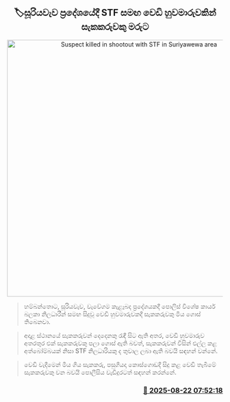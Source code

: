 <p align='center'><b><h2 align='center' title='Suspect killed in shootout with STF in Suriyawewa area'>🏷සූරියවැව ප්‍රදේශයේදී STF සමඟ වෙඩි හුවමාරුවකින් සැකකරුවකු මරුට</h2></b></p>
<p align='center'><img src='https://helakuru.sgp1.cdn.digitaloceanspaces.com/esana/images/lib/shooting[1].jpg' width='600' alt='Suspect killed in shootout with STF in Suriyawewa area'></p>

> හම්බන්තොට, සූරියවැව, වැවේගම කැළෑබද ප්‍රදේශයකදී පොලිස් විශේෂ කාර්ය බලකා නිලධාරීන් සමඟ සිදුවූ වෙඩි හුවමාරුවකදී සැකකරුවකු මිය ගොස් තිබෙනවා.

> අදාළ ස්ථානයේ සැකකරුවන් දෙදෙනකු රැඳී සිට ඇති අතර, වෙඩි හුවමාරුව අතරතුර එක් සැකකරුවකු පලා ගොස් ඇති බවත්, සැකකරුවන් විසින් එල්ල කළ අත්බෝම්බයක් නිසා STF නිලධාරියකු ද තුවාල ලබා ඇති බවයි සඳහන් වන්නේ.

> වෙඩි වැදීමෙන් මිය ගිය සැකකරු, පසුගියදා කොස්ගොඩදී සිදු කළ වෙඩි තැබීමේ සැකකරුවකු වන බවයි පොලීසිය වැඩිදුරටත් සඳහන් කරන්නේ.



<h3 align='right'><a href='https://www.helakuru.lk/esana/p/112925/'>📅 2025-08-22 07:52:18</a></h3>
